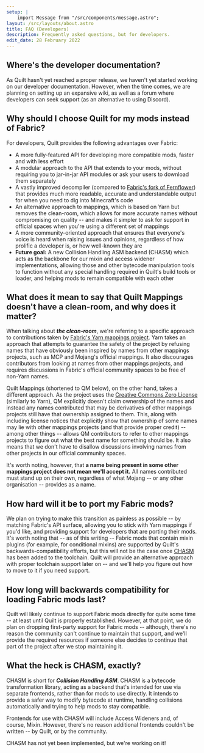 ```yaml
---
setup: |
    import Message from "/src/components/message.astro";
layout: /src/layouts/about.astro
title: FAQ (Developers)
description: Frequently asked questions, but for developers.
edit_date: 28 February 2022
---
```


<Message>

## Where's the developer documentation?

As Quilt hasn't yet reached a proper release, we haven't yet started working on our developer documentation. However, when the time comes, we are planning on setting up an expansive wiki, as well as a forum where developers can seek support (as an alternative to using Discord).

</Message>

<Message>

## Why should I choose Quilt for my mods instead of Fabric?

For developers, Quilt provides the following advantages over Fabric:

-   A more fully-featured API for developing more compatible mods, faster and with less effort
-   A modular approach to the API that extends to your mods, without requiring you to jar-in-jar API modules or ask your users to download them separately
-   A vastly improved decompiler (compared to [Fabric's fork of Fernflower](https://github.com/FabricMC/intellij-fernflower)) that provides much more readable, accurate and understandable output for when you need to dig into Minecraft's code
-   An alternative approach to mappings, which is based on Yarn but removes the clean-room, which allows for more accurate names without compromising on quality -- and makes it simpler to ask for support in official spaces when
    you're using a different set of mappings
-   A more community-oriented approach that ensures that everyone's voice is heard when raising issues and opinions, regardless of how prolific a developer is, or how well-known they are
-   **Future goal:** A new Collision Handling ASM backend (CHASM) which acts as the backbone for our mixin and access widener implementations, allowing those and other bytecode manipulation tools to function without any special handling required in Quilt's build tools or loader, and helping mods to remain compatible with each other

</Message>

<Message>

## What does it mean to say that Quilt Mappings doesn't have a clean-room, and why does it matter?

When talking about _**the clean-room**_, we're referring to a specific approach to contributions taken by [Fabric's Yarn mappings project](https://github.com/FabricMC/yarn). Yarn takes an approach that attempts to guarantee the safety of the project by refusing names that have obviously been inspired by names from other mappings projects, such as MCP and Mojang's official mappings. It also discourages contributors from looking at names from other mappings projects, and requires discussions in Fabric's official community spaces to be free of non-Yarn names.

Quilt Mappings (shortened to QM below), on the other hand, takes a different approach. As the project uses the [Creative Commons Zero License](https://creativecommons.org/share-your-work/public-domain/cc0/) (similarly to Yarn), QM explicitly doesn't claim ownership of the names and instead any names contributed that may be derivatives of other mappings projects still have that ownership assigned to them. This, along with including license notices that explicitly show that ownership of some names may lie with other mappings projects (and that provide proper credit) -- among other things -- allows QM contributors to refer to other mappings projects to figure out what the best name for something should be. It also means that we don't have to disallow discussions involving names from other projects in our official community spaces.

It's worth noting, however, that **a name being present in some other mappings project does not mean we'll accept it.** All names contributed must stand up on their own, regardless of what Mojang -- or any other organisation -- provides as a name.

</Message>

<Message>

## How hard will it be to port my Fabric mods?

We plan on trying to make this transition as painless as possible -- by matching Fabric's API surface, allowing you to stick with Yarn mappings if you'd like, and providing support for developers that are porting their mods. It's worth noting that -- as of this writing -- Fabric mods that contain mixin plugins (for example, for conditional mixins) are supported by Quilt's backwards-compatibility efforts, but this will not be the case once [CHASM](#CHASM) has been added to the toolchain. Quilt will provide an alternative approach with proper toolchain support later on -- and we'll help you figure out how to move to it if you need support.

</Message>

<Message>

## How long will backwards compatibility for loading Fabric mods last?

Quilt will likely continue to support Fabric mods directly for quite some time -- at least until Quilt is properly established. However, at that point, we do plan on dropping first-party support for Fabric mods -- although, there's no reason the community can't continue to maintain that support, and we'll provide the required resources if someone else decides to continue that part of the project after we stop maintaining it.

</Message>

<Message>

<h2 id="CHASM">What the heck is CHASM, exactly?</h2>

CHASM is short for **_Collision Handling ASM_**. CHASM is a bytecode transformation library, acting as a backend that's intended for use via separate frontends, rather than for mods to use directly. It intends to provide a safer way to modify bytecode at runtime, handling collisions automatically and trying to help mods to stay compatible.

Frontends for use with CHASM will include Access Wideners and, of course, Mixin. However, there's no reason additional frontends couldn't be written -- by Quilt, or by the community.

CHASM has not yet been implemented, but we're working on it!

</Message>
